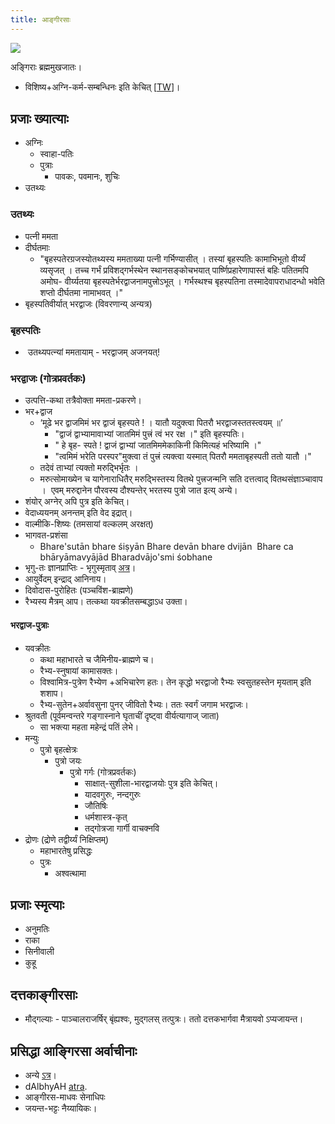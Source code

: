 ```yaml
---
title: आङ्गीरसाः
---
```



[![](http://i.imgur.com/SLlTLpo.png)](http://i.imgur.com/SLlTLpo.png)



अङ्गिराः ब्रह्ममुखजातः।

- विशिष्य+अग्नि-कर्म-सम्बन्धिनः इति केचित् \[[TW](https://twitter.com/blog_supplement/status/893639042595794944)\]।

## प्रजाः ख्यात्याः
- अग्निः
    - स्वाहा-पतिः
    - पुत्राः
        - पावकः, पवमानः, शुचिः
- उतथ्यः

### उतथ्यः
- पत्नी ममता
- दीर्घतमाः
    - "बृहस्पतेरग्रजस्योतथ्यस्य ममताख्या पत्नी गर्भिण्यासीत् । तस्यां बृहस्पतिः कामाभिभूतो वीर्य्यं व्यसृजत् । तच्च गर्भं प्रविशद्गर्भस्थेन स्थानसङ्कोचभयात् पार्ष्णिप्रहारेणापास्तं बहिः पतितमपि अमोघ\- वीर्य्यतया बृहस्पतेर्भरद्वाजनामपुत्त्रोऽभूत् । गर्भस्थश्च बृहस्पतिना तस्मादेवापराधादन्धो भवेति शप्तो दीर्घतमा नामाभवत् ।"
- बृहस्पतिवीर्यात् भरद्वाजः (विवरणान्य् अन्यत्र)

### बृहस्पतिः
-  उतथ्यपत्न्यां ममतायाम् - भरद्वाजम् अजनयत्!

### भरद्वाजः (गोत्रप्रवर्तकः)
- उत्पत्ति-कथा तत्रैवोक्ता ममता-प्रकरणे।
- भर+द्वाज
    - ‘मूढे भर द्वाजमिमं भर द्वाजं बृहस्पते ! । यातौ यदुक्त्वा पितरौ भरद्वाजस्ततस्त्वयम् ॥’ 
        - "द्वाजं द्वाभ्यामावाभ्यां जातमिमं पुत्त्रं त्वं भर रक्ष ।" इति बृहस्पतिः।
        - " हे बृह\- स्पते ! द्वाजं द्वाभ्यां जातमिममेकाकिनी किमित्यहं भरिष्यामि ।"
        - "त्वमिमं भरेति परस्पर"मुक्त्वा तं पुत्त्रं त्यक्त्वा यस्मात् पितरौ ममताबृहस्पती ततो यातौ ।" 
    - तदेवं ताभ्यां त्यक्तो मरुद्भिर्भृतः ।
    - मरुत्सोमाख्येन च यागेनाराधितैर् मरुद्भिस्तस्य वितथे पुत्त्रजन्मनि सति दत्तत्वाद् वितथसंज्ञाञ्चावाप ।  एवम् मरुद्दानेन पौरवस्य दौश्यन्तेर् भरतस्य पुत्रो जात इत्य् अन्ये।
- शंयोर् अग्नेर् अपि पुत्र इति केचित्।
- वेदाध्ययनम् अनन्तम् इति वेद इद्रात्।
- वाल्मीकि-शिष्यः (तमसायां वल्कलम् अरक्षत्)
- भागवत-प्रशंसा
    - Bhare'sutān bhare śiṣyān Bhare devān bhare dvijān  Bhare ca bhāryāmavyājād Bharadvājo'smi śobhane
- भृगु\-तः ज्ञानप्राप्तिः \- भृगुस्मृताव् [अत्र](https://archive.org/details/bhRgu-smRti-print)।
- आयुर्वेदम् इन्द्राद् आनिनाय।
- दिवोदास-पुरोहितः (पञ्चविंश-ब्राह्मणे)
- रैभ्यस्य मैत्रम् आप। तत्कथा यवक्रीतसम्बद्धाऽध उक्ता।

#### भरद्वाज-पुत्राः
- यवक्रीतः
    - कथा महाभारते च जैमिनीय-ब्राह्मणे च।
    - रैभ्य-स्नुषायां कामासक्तः।
    - विश्वामित्र-पुत्रेण रैभ्येण +अभिचारेण हतः। तेन कृद्धो भरद्वाजो रैभ्यः स्वसुतहस्तेन मृयताम् इति शशाप। 
    - रैभ्य-सुतेन+अर्वावसुना पुनर् जीवितो रैभ्यः। ततः स्वर्गं जगाम भरद्वाजः।
- श्रुतवती (पूर्वमन्वन्तरे गङ्गास्नाने घृताचीं दृष्ट्वा वीर्यत्यागाज् जाता)
    - सा भक्त्या महता महेन्द्रं पतिं लेभे।
- मन्युः
    - पुत्रो बृहत्क्षेत्रः
        - पुत्रो जयः
            - पुत्रो गर्गः (गोत्रप्रवर्तकः)
                - साक्षात्-सुशीला-भारद्वाजयोः पुत्र इति केचित्।
                - यादवगुरुः, नन्दगुरुः
                - जौतिषिः
                - धर्मशास्त्र-कृत्
                - तद्गोत्रजा गार्गी वाचक्नवि
- द्रोणः (द्रोणे तद्वीर्य्यं निक्षिप्तम्)
    - महाभारतेषु प्रसिद्धः
    - पुत्रः
        - अश्वत्थामा

## प्रजाः स्मृत्याः
- अनुमतिः
- राका
- सिनीवाली
- कुहू


## दत्तकाङ्गीरसाः
- मौद्गल्याः - पाञ्चालराजर्षिर् बृंह्यश्वः, मुद्गलस् तत्पुत्रः। ततो दत्तकभार्गवा मैत्रायवो ऽप्यजायन्त।

## प्रसिद्धा आङ्गिरसा अर्वाचीनाः

- अन्ये [ऽत्र](https://sites.google.com/site/hinduvichaarah/system/errors/NodeNotFound?suri=wuid://defaultdomain/hinduvichaarah/gx:247136be5d4d5f38)।
- dAlbhyAH [atra](http://www.oocities.org/somasushma/dalbhya.html).
- आङ्गीरस-माधवः सेनाधिपः
- जयन्त-भट्टः नैय्यायिकः।